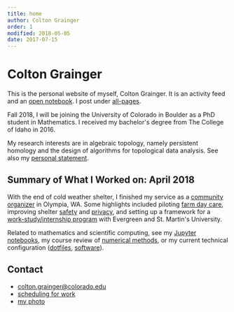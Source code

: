 ```yaml
---
title: home
author: Colton Grainger
order: 1
modified: 2018-05-05
date: 2017-07-15
---
```


# Colton Grainger

This is the personal website of myself, Colton Grainger. It is an activity feed and an [open notebook](http://wcm1.web.rice.edu/open-notebook-history.html). I post under [all-pages](all-pages).

Fall 2018, I will be joining the University of Colorado in Boulder as a PhD student in Mathematics. I received my bachelor's degree from The College of Idaho in 2016.

My research interests are in algebraic topology, namely persistent homology and the design of algorithms for topological data analysis. See also my [personal statement](/personal-statement).

## Summary of What I Worked on: April 2018

With the end of cold weather shelter, I finished my service as a [community organizer](https://github.com/coltongrainger/work) in Olympia, WA. Some highlights included piloting [farm day care](fscss-volunteers/farm-day-care), improving shelter [safety](fscss-volunteers/wiki#safety) and [privacy](https://github.com/coltongrainger/fscss/blob/master/curriculum/2018-04-12-privacy.md), and setting up a framework for a [work-study/internship program](fscss-volunteers/practicum) with Evergreen and St. Martin's University.

Related to mathematics and scientific computing, see my [Jupyter notebooks](https://nbviewer.jupyter.org/github/coltongrainger/notebooks/tree/master/), my course review of [numerical methods](/math-428), or my current technical configuration ([dotfiles](https://github.com/coltongrainger/dotfiles), [software](/software)).

## Contact

- [colton.grainger@colorado.edu](mailto:colton.grainger@colorado.edu)
- [scheduling for work](https://meetme.so/coltongrainger)
- [my photo](images/identification-photo.jpg)
